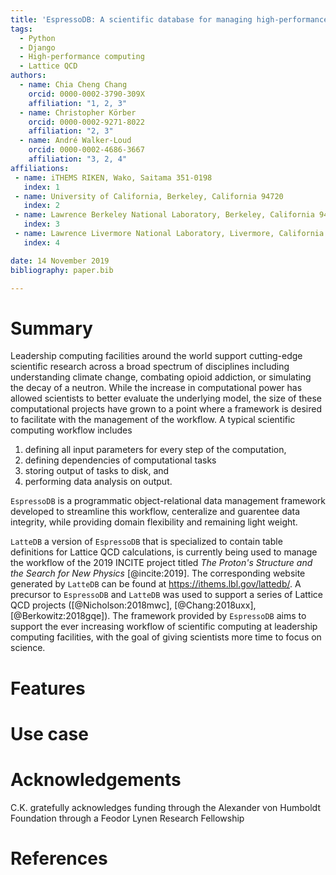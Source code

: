 ```yaml
---
title: 'EspressoDB: A scientific database for managing high-performance computing workflow'
tags:
  - Python
  - Django
  - High-performance computing
  - Lattice QCD
authors:
  - name: Chia Cheng Chang
    orcid: 0000-0002-3790-309X
    affiliation: "1, 2, 3"
  - name: Christopher Körber
    orcid: 0000-0002-9271-8022
    affiliation: "2, 3"
  - name: André Walker-Loud
    orcid: 0000-0002-4686-3667
    affiliation: "3, 2, 4"
affiliations:
 - name: iTHEMS RIKEN, Wako, Saitama 351-0198
   index: 1
 - name: University of California, Berkeley, California 94720
   index: 2
 - name: Lawrence Berkeley National Laboratory, Berkeley, California 94720
   index: 3
 - name: Lawrence Livermore National Laboratory, Livermore, California 94550
   index: 4

date: 14 November 2019
bibliography: paper.bib

---
```


# Summary

Leadership computing facilities around the world support cutting-edge scientific research across a broad spectrum of disciplines including understanding climate change, combating opioid addiction, or simulating the decay of a neutron.
While the increase in computational power has allowed scientists to better evaluate the
underlying model, the size of these computational projects have grown to a point where
a framework is desired to facilitate with the management of the workflow.
A typical scientific computing workflow includes

1. defining all input parameters for every step of the computation,
2. defining dependencies of computational tasks
3. storing output of tasks to disk, and
4. performing data analysis on output.

``EspressoDB`` is a programmatic object-relational data management framework developed to streamline this workflow, centeralize and guarentee data integrity, while providing domain flexibility and remaining light weight.

``LatteDB`` a version of ``EspressoDB`` that is specialized to contain table definitions for Lattice QCD calculations, is currently being used to manage the workflow of the 2019 INCITE project titled *The Proton's Structure and the Search for New Physics* [@incite:2019].
The corresponding website generated by ``LatteDB`` can be found at https://ithems.lbl.gov/lattedb/.
A precursor to ``EspressoDB`` and ``LatteDB`` was used to support a series of Lattice QCD projects
([@Nicholson:2018mwc], [@Chang:2018uxx], [@Berkowitz:2018gqe]).
The framework provided by ``EspressoDB`` aims to support the ever increasing workflow of scientific computing at leadership computing facilities, with the goal of giving scientists more time to focus on science.

# Features

# Use case

# Acknowledgements

C.K. gratefully acknowledges funding through the Alexander von Humboldt Foundation through a Feodor Lynen Research Fellowship

# References
